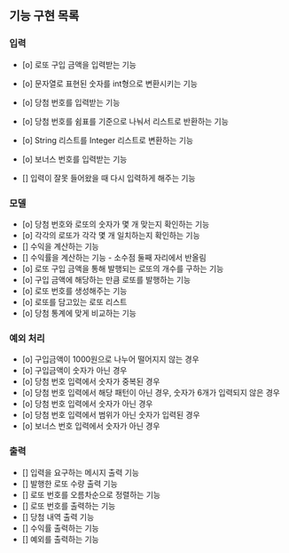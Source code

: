 ## 기능 구현 목록

### 입력

- [o] 로또 구입 금액을 입력받는 기능
- [o] 문자열로 표현된 숫자를 int형으로 변환시키는 기능
- [o] 당첨 번호를 입력받는 기능
- [o] 당첨 번호를 쉼표를 기준으로 나눠서 리스트로 반환하는 기능
- [o] String 리스트를 Integer 리스트로 변환하는 기능
- [o] 보너스 번호를 입력받는 기능

- [] 입력이 잘못 들어왔을 때 다시 입력하게 해주는 기능

### 모델

- [o] 당첨 번호와 로또의 숫자가 몇 개 맞는지 확인하는 기능
- [o] 각각의 로또가 각각 몇 개 일치하는지 확인하는 기능
- [] 수익을 계산하는 기능
- [] 수익률을 계산하는 기능 - 소수점 둘째 자리에서 반올림
- [o] 로또 구입 금액을 통해 발행되는 로또의 개수를 구하는 기능
- [o] 구입 금액에 해당하는 만큼 로또를 발행하는 기능
- [o] 로또 번호를 생성해주는 기능
- [o] 로또를 담고있는 로또 리스트
- [o] 당첨 통계에 맞게 비교하는 기능

### 예외 처리

- [o] 구입금액이 1000원으로 나누어 떨어지지 않는 경우
- [o] 구입금액이 숫자가 아닌 경우
- [o] 당첨 번호 입력에서 숫자가 중복된 경우
- [o] 당첨 번호 입력에서 해당 패턴이 아닌 경우, 숫자가 6개가 입력되지 않은 경우
- [o] 당첨 번호 입력에서 숫자가 아닌 경우
- [o] 당첨 번호 입력에서 범위가 아닌 숫자가 입력된 경우
- [o] 보너스 번호 입력에서 숫자가 아닌 경우

### 출력

- [] 입력을 요구하는 메시지 출력 기능
- [] 발행한 로또 수량 출력 기능
- [] 로또 번호를 오름차순으로 정렬하는 기능
- [] 로또 번호를 출력하는 기능
- [] 당첨 내역 출력 기능
- [] 수익률 출력하는 기능
- [] 예외를 출력하는 기능
